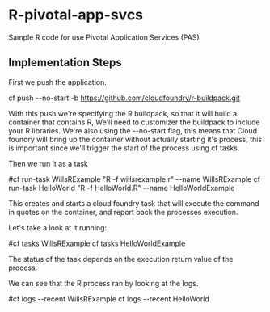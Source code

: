 # R-pivotal-app-svcs
Sample R code for use Pivotal Application Services (PAS)

## Implementation Steps
First we push the application.

cf push --no-start -b https://github.com/cloudfoundry/r-buildpack.git

With this push we're specifying the R buildpack, so that it will build a container that contains R, We'll need to customizer the buildpack to include your R libraries.
We're also using the --no-start flag, this means that Cloud foundry will bring up the container without actually starting it's process, this is important since we'll trigger the start of the process using cf tasks.


Then we run it as a task

#cf run-task WillsRExample "R -f willsrexample.r" --name WillsRExample
cf run-task HelloWorld "R -f HelloWorld.R" --name HelloWorldExample

This creates and starts a cloud foundry task that will execute the command in quotes on the container, and report back the processes execution.




Let's take a look at it running:

#cf tasks WillsRExample
cf tasks HelloWorldExample

The status of the task depends on the execution return value of the process.



We can see that the R process ran by looking at the logs.

#cf logs --recent WillsRExample
cf logs --recent HelloWorld

